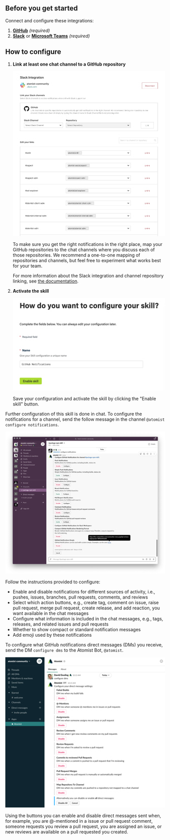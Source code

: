 ## Before you get started

Connect and configure these integrations:

1.  [**GitHub**][github] _(required)_
2.  [**Slack**][slack] or [**Microsoft Teams**][msteams] _(required)_

[github]: https://go.atomist.com/catalog/integration/github "GitHub Integration"
[slack]: https://go.atomist.com/catalog/integration/slack "Slack Integration"
[msteams]:
    https://go.atomist.com/catalog/integration/microsoft-teams
    "Microsoft Teams Integration"

## How to configure

1.  **Link at least one chat channel to a GitHub repository**

    ![Slack Integration Configuration](docs/images/slack-integration.png)

    To make sure you get the right notifications in the right place, map your
    GitHub repositories to the chat channels where you discuss each of those
    repositories. We recommend a one-to-one mapping of repositories and
    channels, but feel free to experiment what works best for your team.

    For more information about the Slack integration and channel repository
    linking, see [the documentation](https://docs.atomist.com/user/slack/).

2.  **Activate the skill**

    ![Enable skill](docs/images/enable.png)

    Save your configuration and activate the skill by clicking the "Enable
    skill" button.

Further configuration of this skill is done in chat. To configure the
notifications for a channel, send the follow message in the channel
`@atomist configure notifications`.

![Configure GitHub Notifications](docs/images/configure-notifications.png)

Follow the instructions provided to configure:

-   Enable and disable notifications for different sources of activity, i.e.,
    pushes, issues, branches, pull requests, comments, and reviews
-   Select which action buttons, e.g., create tag, comment on issue, raise pull
    request, merge pull request, create release, and add reaction, you want
    available in the chat messages
-   Configure what information is included in the chat messages, e.g., tags,
    releases, and related issues and pull requests
-   Whether to show compact or standard notification messages
-   Add emoji used by these notifications

To configure what GitHub notifications direct messages (DMs) you receive, send
the DM `configure dms` to the Atomist Bot, `@atomist`.

![Configure GitHub Direct Messages](docs/images/configure-dms.png)

Using the buttons you can enable and disable direct messages sent when, for
example, you are @-mentioned in a issue or pull request comment, someone
requests you review a pull request, you are assigned an issue, or new reviews
are available on a pull requested you created.
